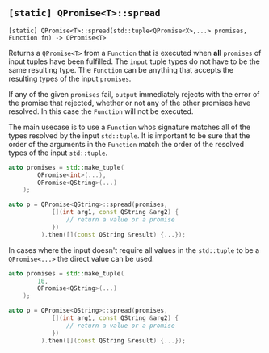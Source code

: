 ## `[static] QPromise<T>::spread`

```
[static] QPromise<T>::spread(std::tuple<QPromise<X>,...> promises, Function fn) -> QPromise<T>
```

Returns a `QPromise<T>` from a `Function` that is executed when **all** `promises` of input tuples have been fulfilled. The `input` tuple types do not have to be the same resulting type. The `Function` can be anything that accepts the resulting types of the input `promises`.

If any of the given `promises` fail, `output` immediately rejects with the error of the promise that rejected, whether or not any of the other promises have resolved.  In this case the `Function` will not be executed.

The main usecase is to use a `Function` whos signature matches all of the types resolved by the input `std::tuple`.  It is important to be sure that the order of the arguments in the `Function` match the order of the resolved types of the input `std::tuple`.

``` cpp
auto promises = std::make_tuple(
        QPromise<int>(...),
        QPromise<QString>(...)
    );

auto p = QPromise<QString>::spread(promises,
            [](int arg1, const QString &arg2) {
                // return a value or a promise
            })
         ).then([](const QString &result) {...});
```

In cases where the input doesn't require all values in the `std::tuple` to be a `QPromise<...>` the direct value can be used.

``` cpp
auto promises = std::make_tuple(
        10,
        QPromise<QString>(...)
    );

auto p = QPromise<QString>::spread(promises,
            [](int arg1, const QString &arg2) {
                // return a value or a promise
            })
         ).then([](const QString &result) {...});
```
